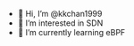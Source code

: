 - 👋 Hi, I’m @kkchan1999
- 👀 I’m interested in SDN
- 🌱 I’m currently learning eBPF

<!---
kkchan1999/kkchan1999 is a ✨ special ✨ repository because its `README.md` (this file) appears on your GitHub profile.
You can click the Preview link to take a look at your changes.
--->
